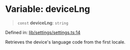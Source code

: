 # Variable: deviceLng

> `const` **deviceLng**: `string`

Defined in: [lib/settings/settings.ts:14](https://github.com/aldesgroup/goaldn/blob/b43e92ae42dcd6febc9c2c8f0742ef8c669d44f6/lib/settings/settings.ts#L14)

Retrieves the device's language code from the first locale.
